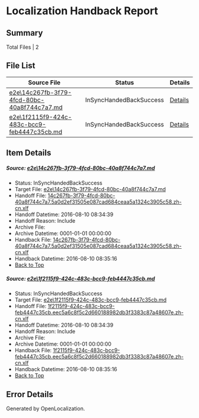 # <a name='report-top'></a> Localization Handback Report

## Summary
 Total Files | 2

## File List
 Source File | Status | Details 
 ----------- | ------ | ------- 
 [e2e\14c267fb-3f79-4fcd-80bc-40a8f744c7a7.md](https://github.com/OpenLocalizationTestOrg/oltest/blob/752c114f430ae1c23add51fb85cd3375eb7d2c4c/e2e/14c267fb-3f79-4fcd-80bc-40a8f744c7a7.md) | InSyncHandedBackSuccess | [Details](#005d4483d9b81629ceaf0f857c30a414f2cb164b1)
 [e2e\1f2115f9-424c-483c-bcc9-feb4447c35cb.md](https://github.com/OpenLocalizationTestOrg/oltest/blob/752c114f430ae1c23add51fb85cd3375eb7d2c4c/e2e/1f2115f9-424c-483c-bcc9-feb4447c35cb.md) | InSyncHandedBackSuccess | [Details](#982c23831875b5ac78e49f85015af3f0f70a0f222)

## Item Details
##### <a name='005d4483d9b81629ceaf0f857c30a414f2cb164b1'></a> Source: [e2e\14c267fb-3f79-4fcd-80bc-40a8f744c7a7.md](https://github.com/OpenLocalizationTestOrg/oltest/blob/752c114f430ae1c23add51fb85cd3375eb7d2c4c/e2e/14c267fb-3f79-4fcd-80bc-40a8f744c7a7.md)
* Status: InSyncHandedBackSuccess
* Target File: [e2e\14c267fb-3f79-4fcd-80bc-40a8f744c7a7.md](https://github.com/OpenLocalizationTestOrg/ol-test-zhcn/blob/46ad7c6eb30ebd1fc6e669405676c7cce56a74b6/e2e/14c267fb-3f79-4fcd-80bc-40a8f744c7a7.md)
* Handoff File: [14c267fb-3f79-4fcd-80bc-40a8f744c7a7.5a0d2ef31505e087cad684ceaa5a1324c3905c58.zh-cn.xlf](https://github.com/OpenLocalizationTestOrg/olhandoff-e2e/blob/7d860af4d19e86f9f7c0da3e5a1e072838dc3eeb/ol-handoff/OpenLocalizationTestOrg/ol-test-zhcn/ci/ht/14c267fb-3f79-4fcd-80bc-40a8f744c7a7.5a0d2ef31505e087cad684ceaa5a1324c3905c58.zh-cn.xlf)
* Handoff Datetime: 2016-08-10 08:34:39
* Handoff Reason: Include
* Archive File: 
* Archive Datetime: 0001-01-01 00:00:00
* Handback File: [14c267fb-3f79-4fcd-80bc-40a8f744c7a7.5a0d2ef31505e087cad684ceaa5a1324c3905c58.zh-cn.xlf](https://github.com/OpenLocalizationTestOrg/olhandback-e2e/blob/41577171a9ccfef32439cf1ba77a22815df2d0dc/ol-handback/OpenLocalizationTestOrg/ol-test-zhcn/ci/ht/14c267fb-3f79-4fcd-80bc-40a8f744c7a7.5a0d2ef31505e087cad684ceaa5a1324c3905c58.zh-cn.xlf)
* Handback Datetime: 2016-08-10 08:35:16
* [Back to Top](#report-top)

##### <a name='982c23831875b5ac78e49f85015af3f0f70a0f222'></a> Source: [e2e\1f2115f9-424c-483c-bcc9-feb4447c35cb.md](https://github.com/OpenLocalizationTestOrg/oltest/blob/752c114f430ae1c23add51fb85cd3375eb7d2c4c/e2e/1f2115f9-424c-483c-bcc9-feb4447c35cb.md)
* Status: InSyncHandedBackSuccess
* Target File: [e2e\1f2115f9-424c-483c-bcc9-feb4447c35cb.md](https://github.com/OpenLocalizationTestOrg/ol-test-zhcn/blob/46ad7c6eb30ebd1fc6e669405676c7cce56a74b6/e2e/1f2115f9-424c-483c-bcc9-feb4447c35cb.md)
* Handoff File: [1f2115f9-424c-483c-bcc9-feb4447c35cb.eec5a6c8f5c2d660188982db3f3383c87a48607e.zh-cn.xlf](https://github.com/OpenLocalizationTestOrg/olhandoff-e2e/blob/7d860af4d19e86f9f7c0da3e5a1e072838dc3eeb/ol-handoff/OpenLocalizationTestOrg/ol-test-zhcn/ci/ht/1f2115f9-424c-483c-bcc9-feb4447c35cb.eec5a6c8f5c2d660188982db3f3383c87a48607e.zh-cn.xlf)
* Handoff Datetime: 2016-08-10 08:34:39
* Handoff Reason: Include
* Archive File: 
* Archive Datetime: 0001-01-01 00:00:00
* Handback File: [1f2115f9-424c-483c-bcc9-feb4447c35cb.eec5a6c8f5c2d660188982db3f3383c87a48607e.zh-cn.xlf](https://github.com/OpenLocalizationTestOrg/olhandback-e2e/blob/41577171a9ccfef32439cf1ba77a22815df2d0dc/ol-handback/OpenLocalizationTestOrg/ol-test-zhcn/ci/ht/1f2115f9-424c-483c-bcc9-feb4447c35cb.eec5a6c8f5c2d660188982db3f3383c87a48607e.zh-cn.xlf)
* Handback Datetime: 2016-08-10 08:35:16
* [Back to Top](#report-top)


## Error Details

Generated by OpenLocalization.
